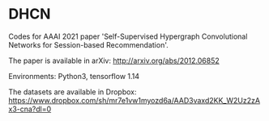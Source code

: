 # DHCN
Codes for AAAI 2021 paper 'Self-Supervised Hypergraph Convolutional Networks for Session-based Recommendation'.

The paper is available in arXiv: http://arxiv.org/abs/2012.06852

Environments: Python3, tensorflow 1.14

The datasets are available in Dropbox: https://www.dropbox.com/sh/mr7e1vw1myozd6a/AAD3vaxd2KK_W2Uz2zAx3-cna?dl=0


